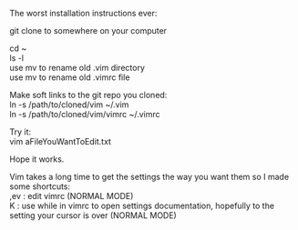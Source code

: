 The worst installation instructions ever:  
  
git clone to somewhere on your computer  
  
cd ~  
ls -l  
use mv to rename old .vim directory  
use mv to rename old .vimrc file  
  
Make soft links to the git repo you cloned:  
ln -s /path/to/cloned/vim ~/.vim  
ln -s /path/to/cloned/vim/vimrc ~/.vimrc  
  
Try it:  
vim aFileYouWantToEdit.txt  
  
Hope it works.  
  
Vim takes a long time to get the settings the way you want them so I made some shortcuts:  
,ev  :  edit vimrc (NORMAL MODE)  
K    :  use while in vimrc to open settings documentation, hopefully to the setting your cursor is over (NORMAL MODE)  
